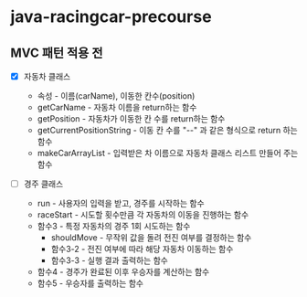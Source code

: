 # java-racingcar-precourse

 ## MVC 패턴 적용 전
- [x] 자동차 클래스 
  - 속성 - 이름(carName), 이동한 칸수(position)
  - getCarName - 자동차 이름을 return하는 함수
  - getPosition - 자동차가 이동한 칸 수를 return하는 함수
  - getCurrentPositionString - 이동 칸 수를 "--" 과 같은 형식으로 return 하는 함수
  - makeCarArrayList - 입력받은 차 이름으로 자동차 클래스 리스트 만들어 주는 함수


- [ ] 경주 클래스
  - run - 사용자의 입력을 받고, 경주를 시작하는 함수
  - raceStart - 시도할 횟수만큼 각 자동차의 이동을 진행하는 함수
  - 함수3 - 특정 자동차의 경주 1회 시도하는 함수 
    - shouldMove - 무작위 값을 돌려 전진 여부를 결정하는 함수
    - 함수3-2 - 전진 여부에 따라 해당 자동차 이동하는 함수
    - 함수3-3 - 실행 결과 출력하는 함수
  - 함수4 - 경주가 완료된 이후 우승자를 계산하는 함수
  - 함수5 - 우승자를 출력하는 함수